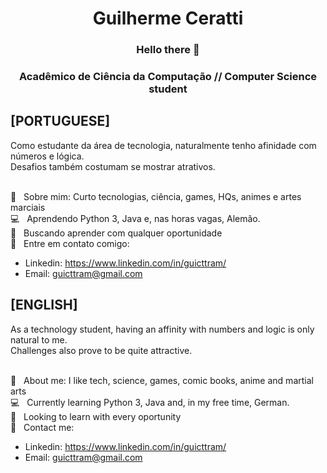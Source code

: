 <h1 align="center">Guilherme Ceratti</h1>

<h3 align="center">Hello there 👋</h3>
<h3 align="center">Acadêmico de Ciência da Computação // Computer Science student</h3>

## [PORTUGUESE]

Como estudante da área de tecnologia, naturalmente tenho afinidade com números e lógica.
<br/> Desafios também costumam se mostrar atrativos.

<br/> 💬  &nbsp; Sobre mim: Curto tecnologias, ciência, games, HQs, animes e artes marciais
<br/> :computer: &nbsp; Aprendendo Python 3, Java e, nas horas vagas, Alemão.
<br/> :purple_heart: &nbsp; Buscando aprender com qualquer oportunidade
<br/> :email: &nbsp; Entre em contato comigo:
 - Linkedin: https://www.linkedin.com/in/guicttram/
 - Email: guicttram@gmail.com

## [ENGLISH]

As a technology student, having an affinity with numbers and logic is only natural to me. 
<br/> Challenges also prove to be quite attractive. 

<br/> 💬  &nbsp; About me: I like tech, science, games, comic books, anime and martial arts
<br/> :computer: &nbsp; Currently learning Python 3, Java and, in my free time, German.
<br/> :purple_heart: &nbsp; Looking to learn with every oportunity
<br/> :email: &nbsp; Contact me:
 - Linkedin: https://www.linkedin.com/in/guicttram/
 - Email: guicttram@gmail.com
